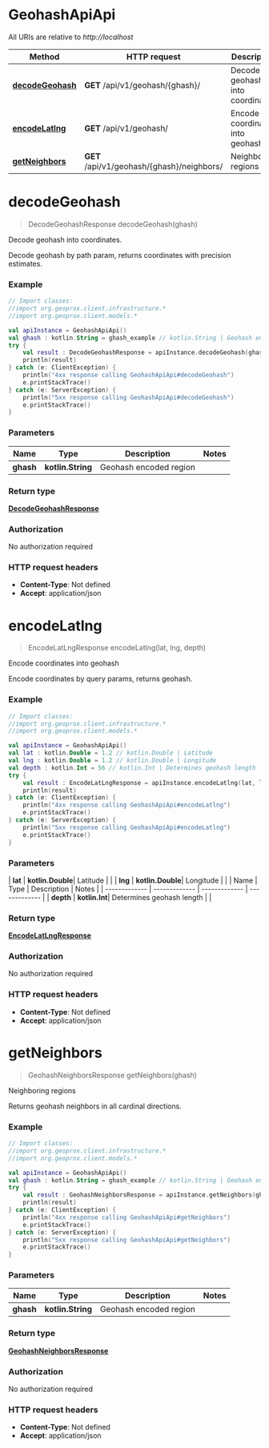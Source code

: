 # GeohashApiApi

All URIs are relative to *http://localhost*

| Method | HTTP request | Description |
| ------------- | ------------- | ------------- |
| [**decodeGeohash**](GeohashApiApi.md#decodeGeohash) | **GET** /api/v1/geohash/{ghash}/ | Decode geohash into coordinates. |
| [**encodeLatlng**](GeohashApiApi.md#encodeLatlng) | **GET** /api/v1/geohash/ | Encode coordinates into geohash |
| [**getNeighbors**](GeohashApiApi.md#getNeighbors) | **GET** /api/v1/geohash/{ghash}/neighbors/ | Neighboring regions |


<a id="decodeGeohash"></a>
# **decodeGeohash**
> DecodeGeohashResponse decodeGeohash(ghash)

Decode geohash into coordinates.

Decode geohash by path param, returns coordinates with precision estimates.

### Example
```kotlin
// Import classes:
//import org.geoprox.client.infrastructure.*
//import org.geoprox.client.models.*

val apiInstance = GeohashApiApi()
val ghash : kotlin.String = ghash_example // kotlin.String | Geohash encoded region
try {
    val result : DecodeGeohashResponse = apiInstance.decodeGeohash(ghash)
    println(result)
} catch (e: ClientException) {
    println("4xx response calling GeohashApiApi#decodeGeohash")
    e.printStackTrace()
} catch (e: ServerException) {
    println("5xx response calling GeohashApiApi#decodeGeohash")
    e.printStackTrace()
}
```

### Parameters
| Name | Type | Description  | Notes |
| ------------- | ------------- | ------------- | ------------- |
| **ghash** | **kotlin.String**| Geohash encoded region | |

### Return type

[**DecodeGeohashResponse**](DecodeGeohashResponse.md)

### Authorization

No authorization required

### HTTP request headers

 - **Content-Type**: Not defined
 - **Accept**: application/json

<a id="encodeLatlng"></a>
# **encodeLatlng**
> EncodeLatLngResponse encodeLatlng(lat, lng, depth)

Encode coordinates into geohash

Encode coordinates by query params, returns geohash.

### Example
```kotlin
// Import classes:
//import org.geoprox.client.infrastructure.*
//import org.geoprox.client.models.*

val apiInstance = GeohashApiApi()
val lat : kotlin.Double = 1.2 // kotlin.Double | Latitude
val lng : kotlin.Double = 1.2 // kotlin.Double | Longitude
val depth : kotlin.Int = 56 // kotlin.Int | Determines geohash length
try {
    val result : EncodeLatLngResponse = apiInstance.encodeLatlng(lat, lng, depth)
    println(result)
} catch (e: ClientException) {
    println("4xx response calling GeohashApiApi#encodeLatlng")
    e.printStackTrace()
} catch (e: ServerException) {
    println("5xx response calling GeohashApiApi#encodeLatlng")
    e.printStackTrace()
}
```

### Parameters
| **lat** | **kotlin.Double**| Latitude | |
| **lng** | **kotlin.Double**| Longitude | |
| Name | Type | Description  | Notes |
| ------------- | ------------- | ------------- | ------------- |
| **depth** | **kotlin.Int**| Determines geohash length | |

### Return type

[**EncodeLatLngResponse**](EncodeLatLngResponse.md)

### Authorization

No authorization required

### HTTP request headers

 - **Content-Type**: Not defined
 - **Accept**: application/json

<a id="getNeighbors"></a>
# **getNeighbors**
> GeohashNeighborsResponse getNeighbors(ghash)

Neighboring regions

Returns geohash neighbors in all cardinal directions.

### Example
```kotlin
// Import classes:
//import org.geoprox.client.infrastructure.*
//import org.geoprox.client.models.*

val apiInstance = GeohashApiApi()
val ghash : kotlin.String = ghash_example // kotlin.String | Geohash encoded region
try {
    val result : GeohashNeighborsResponse = apiInstance.getNeighbors(ghash)
    println(result)
} catch (e: ClientException) {
    println("4xx response calling GeohashApiApi#getNeighbors")
    e.printStackTrace()
} catch (e: ServerException) {
    println("5xx response calling GeohashApiApi#getNeighbors")
    e.printStackTrace()
}
```

### Parameters
| Name | Type | Description  | Notes |
| ------------- | ------------- | ------------- | ------------- |
| **ghash** | **kotlin.String**| Geohash encoded region | |

### Return type

[**GeohashNeighborsResponse**](GeohashNeighborsResponse.md)

### Authorization

No authorization required

### HTTP request headers

 - **Content-Type**: Not defined
 - **Accept**: application/json


